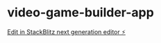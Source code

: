 # video-game-builder-app

[Edit in StackBlitz next generation editor ⚡️](https://stackblitz.com/~/github.com/q1blue/video-game-builder-app)